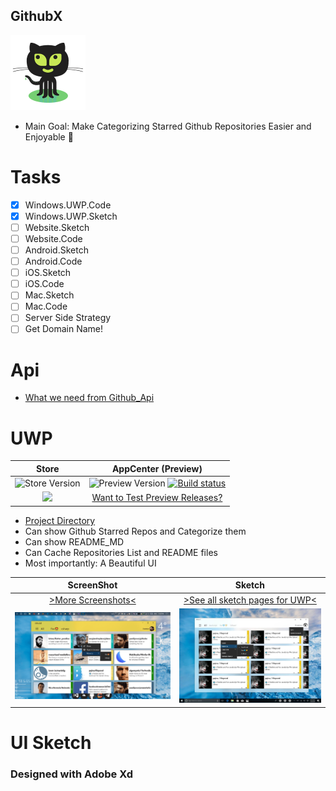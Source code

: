 ## GithubX

![GithubX](/Icon/Octocat.png)

* Main Goal: Make Categorizing Starred Github Repositories Easier and Enjoyable 🤗

# Tasks

- [x] Windows.UWP.Code
- [x] Windows.UWP.Sketch
- [ ] Website.Sketch
- [ ] Website.Code
- [ ] Android.Sketch
- [ ] Android.Code
- [ ] iOS.Sketch
- [ ] iOS.Code
- [ ] Mac.Sketch
- [ ] Mac.Code
- [ ] Server Side Strategy
- [ ] Get Domain Name!

# Api

* [What we need from Github_Api](/Api/readme.md)

# UWP


| Store    | AppCenter (Preview)
| :-------------: |:-------------:
| ![Store Version](https://img.shields.io/badge/store-ver1.1-brightgreen.svg)   | ![Preview Version](https://img.shields.io/badge/version-v1.1.3-green.svg) [![Build status](https://build.appcenter.ms/v0.1/apps/dd05cbde-11b6-45db-8d2f-f65b1791e4a1/branches/master/badge)](https://appcenter.ms)
| <a href="https://www.microsoft.com/store/apps/9P7D7PD6FBCV?ocid=badge"><img src="https://assets.windowsphone.com/13484911-a6ab-4170-8b7e-795c1e8b4165/English_get_L_InvariantCulture_Default.png" width="150"/></a> | [Want to Test Preview Releases?](https://install.appcenter.ms/users/yazdipour/apps/githubx/distribution_groups/publicbetatesters)

* [Project Directory](/GithubX.UWP/readme.md)
* Can show Github Starred Repos and Categorize them
* Can show README_MD 
* Can Cache Repositories List and README files
* Most importantly: A Beautiful UI 


| ScreenShot    | Sketch
| :-------------: |:-------------:
| [>More Screenshots<](/UI/Screenshots.UWP/)      | [>See all sketch pages for UWP<](/UI/Sketch.UWP/)
| <img src="/UI/Screenshots.UWP/MainPage.png" width="400"/>   | <img src="/UI/Sketch.UWP/ContextMenu.jpg" width="400"/>


# UI Sketch

### Designed with Adobe Xd